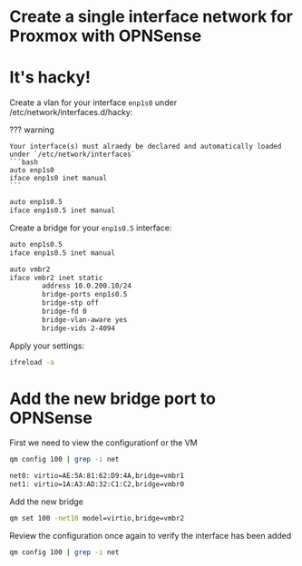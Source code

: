 # Create a single interface network for Proxmox with OPNSense

# It's hacky!

Create a vlan for your interface `enp1s0` under /etc/network/interfaces.d/hacky:

??? warning

    Your interface(s) must alraedy be declared and automatically loaded under `/etc/network/interfaces`
    ```bash
    auto enp1s0
    iface enp1s0 inet manual
    ```

```bash title="/etc/network/interfaces.d/hacky"
auto enp1s0.5
iface enp1s0.5 inet manual
```

Create a bridge for your `enp1s0.5` interface:

```bash title="/etc/network/interfaces.d/hacky"
auto enp1s0.5
iface enp1s0.5 inet manual

auto vmbr2
iface vmbr2 inet static
        address 10.0.200.10/24
        bridge-ports enp1s0.5
        bridge-stp off
        bridge-fd 0
        bridge-vlan-aware yes
        bridge-vids 2-4094
```

Apply your settings:

```bash
ifreload -a
```

# Add the new bridge port to OPNSense

First we need to view the configurationf or the VM 

```bash
qm config 100 | grep -i net
```

```bash title="Output"
net0: virtio=AE:5A:81:62:D9:4A,bridge=vmbr1
net1: virtio=1A:A3:AD:32:C1:C2,bridge=vmbr0
```

Add the new bridge
```bash
qm set 100 -net10 model=virtio,bridge=vmbr2
```

Review the configuration once again to verify the interface has been added

```bash
qm config 100 | grep -i net
```